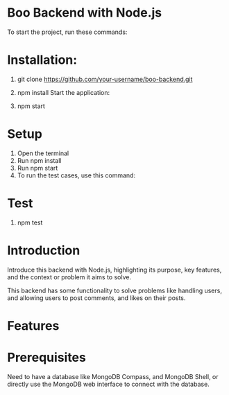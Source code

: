 # Boo Backend with Node.js
To start the project, run these commands:

# Installation:
1. git clone https://github.com/your-username/boo-backend.git
2. npm install
Start the application:

3. npm start

# Setup
1. Open the terminal
2. Run npm install
3. Run npm start
4. To run the test cases, use this command:

# Test
1. npm test


# Introduction
Introduce this backend with Node.js, highlighting its purpose, key features, and the context or problem it aims to solve.

This backend has some functionality to solve problems like handling users, and allowing users to post comments, and likes on their posts.

# Features

# Prerequisites
Need to have a database like MongoDB Compass, and MongoDB Shell, or directly use the MongoDB web interface to connect with the database.

